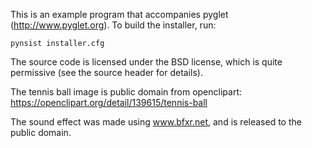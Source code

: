 This is an example program that accompanies pyglet (http://www.pyglet.org).
To build the installer, run:

    pynsist installer.cfg

The source code is licensed under the BSD license, which is quite permissive
(see the source header for details).

The tennis ball image is public domain from openclipart:
https://openclipart.org/detail/139615/tennis-ball

The sound effect was made using www.bfxr.net, and is released to the public domain.
